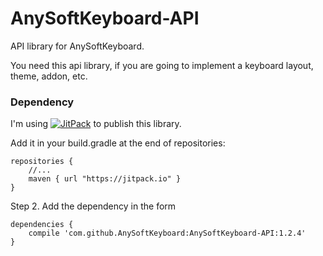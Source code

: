 # AnySoftKeyboard-API
API library for AnySoftKeyboard.

You need this api library, if you are going to implement a keyboard layout, theme, addon, etc.

### Dependency ###
I'm using [![JitPack](https://img.shields.io/github/release/AnySoftKeyboard/AnySoftKeyboard-API.svg?label=JitPack)](https://jitpack.io/#AnySoftKeyboard/AnySoftKeyboard-API) to publish this library.

Add it in your build.gradle at the end of repositories:
```
repositories {
    //...
    maven { url "https://jitpack.io" }
}
```
Step 2. Add the dependency in the form
```
dependencies {
    compile 'com.github.AnySoftKeyboard:AnySoftKeyboard-API:1.2.4'
}
```
